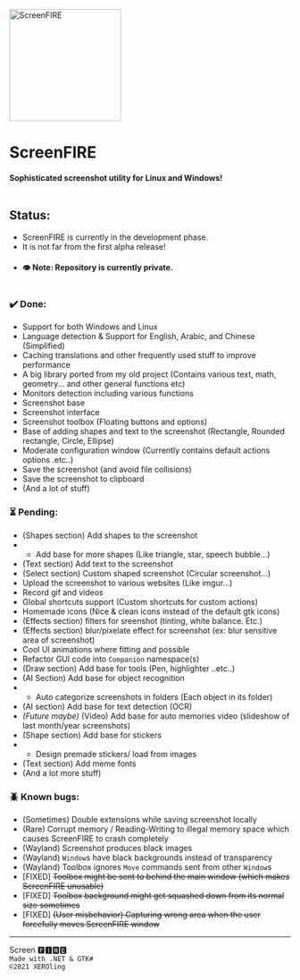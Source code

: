 <img src="https://i.imgur.com/P5GFZ1R.png" alt="ScreenFIRE" height="200" />

# ScreenFIRE
#### Sophisticated screenshot utility for Linux and Windows! <br/><br/>

## Status:
 - ScreenFIRE is currently in the development phase.
 - It is not far from the first alpha release!
 - #### 👁️ Note: Repository is currently private. <br/><br/>

### ✔️ Done:
 - Support for both Windows and Linux
 - Language detection & Support for English, Arabic, and Chinese (Simplified)
 - Caching translations and other frequently used stuff to improve performance 
 - A big library ported from my old project (Contains various text, math, geometry... and other general functions etc)
 - Monitors detection including various functions
 - Screenshot base
 - Screenshot interface
 - Screenshot toolbox (Floating buttons and options)
 - Base of adding shapes and text to the screenshot (Rectangle, Rounded rectangle, Circle, Ellipse)
 - Moderate configuration window (Currently contains default actions options .etc..)
 - Save the screenshot (and avoid file collisions)
 - Save the screenshot to clipboard
 - (And a lot of stuff)

### ⏳ Pending:
 - (Shapes section) Add shapes to the screenshot
 - - Add base for more shapes (Like triangle, star, speech bubble...)
 - (Text section) Add text to the screenshot
 - (Select section) Custom shaped screenshot (Circular screenshot...)
 - Upload the screenshot to various websites (Like imgur...)
 - Record gif and videos
 - Global shortcuts support (Custom shortcuts for custom actions)
 - Homemade icons (Nice & clean icons instead of the default gtk icons)
 - (Effects section) filters for sreenshot (tinting, white balance. Etc.)
 - (Effects section) blur/pixelate effect for screenshot (ex: blur sensitive area of screenshot)
 - Cool UI animations where fitting and possible
 - Refactor GUI code into `Companion` namespace(s)
 - (Draw section) Add base for tools (Pen, highlighter ..etc..)
 - (AI Section) Add base for object recognition
 - - Auto categorize screenshots in folders (Each object in its folder)
 - (AI section) Add base for text detection (OCR)
 - _(Future maybe)_ (Video) Add base for auto memories video (slideshow of last month/year screenshots)
 - (Shape section) Add base for stickers
 - - Design premade stickers/ load from images
 - (Text section) Add meme fonts
 - (And a lot more stuff)

### 🪲 Known bugs:
 - (Sometimes) Double extensions while saving screenshot locally
 - (Rare) Corrupt memory / Reading-Writing to illegal memory space which causes ScreenFIRE to crash completely
 - (Wayland) Screenshot produces black images
 - (Wayland) `Window`s have black backgrounds instead of transparency
 - (Wayland) Toolbox ignores `Move` commands sent from other `Window`s
 - [FIXED] ~~Toolbox might be sent to behind the main window (which makes ScreenFIRE unusable)~~
 - [FIXED] ~~Toolbox background might get squashed down from its normal size sometimes~~
 - [FIXED] ~~(User misbehavior) Capturing wrong area when the user forcefully moves ScreenFIRE window~~


----

Screen 🅵🅸🆁🅴 <br/>
`Made with .NET & GTK#` <br/>
`©️2021 XEROling`
